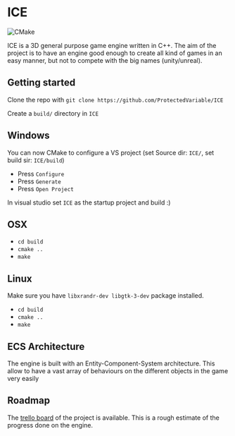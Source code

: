 # ICE
![CMake](https://github.com/ProtectedVariable/ICE/workflows/CMake/badge.svg)

ICE is a 3D general purpose game engine written in C++. The aim of the project is to have an engine good enough to create all kind of games in an easy manner, but not to compete with the big names (unity/unreal).

## Getting started

Clone the repo with `git clone https://github.com/ProtectedVariable/ICE`

Create a `build/` directory in `ICE`

## Windows

You can now CMake to configure a VS project (set Source dir: `ICE/`, set build sir: `ICE/build`)
- Press `Configure`
- Press `Generate`
- Press `Open Project`

In visual studio set `ICE` as the startup project and build :)

## OSX

- `cd build`
- `cmake ..`
- `make`

## Linux

Make sure you have `libxrandr-dev libgtk-3-dev` package installed.
- `cd build`
- `cmake ..`
- `make`

## ECS Architecture

The engine is built with an Entity-Component-System architecture. This allow to have a vast array of behaviours on the different objects in the game very easily

## Roadmap

The [trello board](https://trello.com/b/Jstm3EL9/ice) of the project is available. This is a rough estimate of the progress done on the engine.
